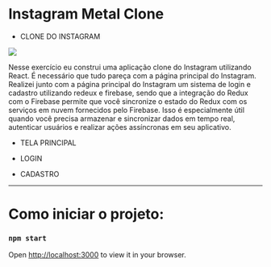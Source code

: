 # Instagram Metal Clone
- CLONE DO INSTAGRAM 
 <img align="center" src="https://s2-g1.glbimg.com/MJH-W-MtbExmhzm_9GrCWb9ZM7Q=/0x0:5184x3456/1000x0/smart/filters:strip_icc()/i.s3.glbimg.com/v1/AUTH_59edd422c0c84a879bd37670ae4f538a/internal_photos/bs/2021/5/3/A8BYbVRvK4FFhFEfGr2Q/2021-05-26t130024z-1066180767-rc2pnn9v7ymc-rtrmadp-3-facebook-likes.jpg">

 

  
Nesse exercício eu construi uma aplicação clone do Instagram utilizando React.
É necessário que tudo pareça com a página principal do Instagram. 
Realizei junto com a página principal do Instagram um sistema de login e cadastro utilizando redeux e firebase, sendo que a integração do Redux com o Firebase permite que você sincronize o estado do Redux com os serviços em nuvem fornecidos pelo Firebase. Isso é especialmente útil quando você precisa armazenar e sincronizar dados em tempo real, autenticar usuários e realizar ações assíncronas em seu aplicativo.

- TELA PRINCIPAL

- LOGIN

- CADASTRO



------------------------------------------------------------------------------------------------------------------------------------------

# Como iniciar o projeto:



### `npm start`


Open [http://localhost:3000](http://localhost:3000) to view it in your browser.




